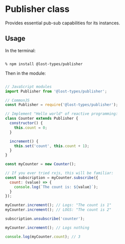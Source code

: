 # Publisher class

Provides essential pub-sub capabilities for its instances.

## Usage

In the terminal:
```

% npm install @lost-types/publisher

```

Then in the module:
```js

// JavaScript modules
import Publisher from '@lost-types/publisher';

// CommonJS
const Publisher = require('@lost-types/publisher');

// Implement "Hello world" of reactive programming:
class Counter extends Publisher {
  constructor() {
    this.count = 0;
  }

  increment() {
    this.set('count', this.count + 1);
  }
}

const myCounter = new Counter();

// If you ever tried rxjs, this will be familiar:
const subscription = myCounter.subscribe({
  count: (value) => {
    console.log(`The count is: ${value}`);
  }
});

myCounter.increment(); // Logs: "The count is 1"
myCounter.increment(); // LOGS: "The count is 2"

subscription.unsubscribe('counter');

myCounter.increment(); // Logs nothing

console.log(myCounter.count); // 3

```

